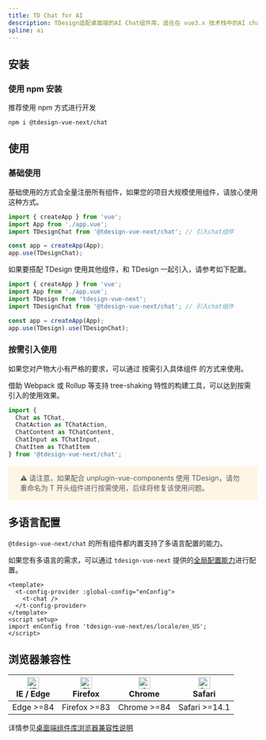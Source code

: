 ```yaml
---
title: TD Chat for AI
description: TDesign适配桌面端的AI Chat组件库，适合在 vue3.x 技术栈中的AI chat组件。后续将推出适用于React技术栈的chat组件。
spline: ai
---
```


## 安装

### 使用 npm 安装

推荐使用 npm 方式进行开发

```shell
npm i @tdesign-vue-next/chat
```

## 使用

### 基础使用

基础使用的方式会全量注册所有组件，如果您的项目大规模使用组件，请放心使用这种方式。

```js
import { createApp } from 'vue';
import App from './app.vue';
import TDesignChat from '@tdesign-vue-next/chat'; // 引入chat组件

const app = createApp(App);
app.use(TDesignChat);
```

如果要搭配 TDesign 使用其他组件，和 TDesign 一起引入，请参考如下配置。

```js
import { createApp } from 'vue';
import App from './app.vue';
import TDesign from 'tdesign-vue-next';
import TDesignChat from '@tdesign-vue-next/chat'; // 引入chat组件

const app = createApp(App);
app.use(TDesign).use(TDesignChat);
```

### 按需引入使用

如果您对产物大小有严格的要求，可以通过 按需引入具体组件 的方式来使用。

借助 Webpack 或 Rollup 等支持 tree-shaking 特性的构建工具，可以达到按需引入的使用效果。

```js
import {
  Chat as TChat,
  ChatAction as TChatAction,
  ChatContent as TChatContent,
  ChatInput as TChatInput,
  ChatItem as TChatItem
} from '@tdesign-vue-next/chat';
```

<div style="background: #fff5e4; display: flex; align-items: center; line-height: 20px; padding: 14px 24px; border-radius: 3px; color: #555a65;margin:16px 0">
   ⚠️ 请注意，如果配合 unplugin-vue-components 使用 TDesign，请勿重命名为 T 开头组件进行按需使用，后续将修复该使用问题。
</div>


## 多语言配置

`@tdesign-vue-next/chat` 的所有组件都内置支持了多语言配置的能力。

如果您有多语言的需求，可以通过 `tdesign-vue-next` 提供的[全局配置能力](https://tdesign.tencent.com/vue-next/components/config-provider#%E5%9B%BD%E9%99%85%E5%8C%96%E9%85%8D%E7%BD%AE)进行配置。

```Vue
<template>
  <t-config-provider :global-config="enConfig">
    <t-chat />
  </t-config-provider>
</template>
<script setup>
import enConfig from 'tdesign-vue-next/es/locale/en_US';
</script>
```

## 浏览器兼容性

| [<img src="https://tdesign.gtimg.com/docs/edge_48x48.png" alt="IE / Edge" width="24px" height="24px" />](http://godban.github.io/browsers-support-badges/)<br/> IE / Edge | [<img src="https://tdesign.gtimg.com/docs/firefox_48x48.png" alt="Firefox" width="24px" height="24px" />](http://godban.github.io/browsers-support-badges/)<br/>Firefox | [<img src="https://tdesign.gtimg.com/docs/chrome_48x48.png" alt="Chrome" width="24px" height="24px" />](http://godban.github.io/browsers-support-badges/)<br/>Chrome | [<img src="https://tdesign.gtimg.com/docs/safari_48x48.png" alt="Safari" width="24px" height="24px" />](http://godban.github.io/browsers-support-badges/)<br/>Safari |
| ------------------------------------------------------------------------------------------------------------------------------------------------------------------------- | ----------------------------------------------------------------------------------------------------------------------------------------------------------------------- | -------------------------------------------------------------------------------------------------------------------------------------------------------------------- | -------------------------------------------------------------------------------------------------------------------------------------------------------------------- |
| Edge >=84                                                                                                                                                                 | Firefox >=83                                                                                                                                                            | Chrome >=84                                                                                                                                                          | Safari >=14.1                                                                                                                                                        |

详情参见[桌面端组件库浏览器兼容性说明](https://github.com/Tencent/tdesign/wiki/%E6%A1%8C%E9%9D%A2%E7%AB%AF%E7%BB%84%E4%BB%B6%E5%BA%93%E6%B5%8F%E8%A7%88%E5%99%A8%E5%85%BC%E5%AE%B9%E6%80%A7%E8%AF%B4%E6%98%8E)
